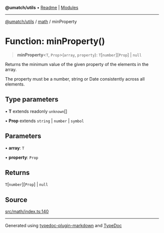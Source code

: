 **@umatch/utils** • [Readme](../../index.md) \| [Modules](../../modules.md)

***

[@umatch/utils](../../modules.md) / [math](../index.md) / minProperty

# Function: minProperty()

> **minProperty**\<`T`, `Prop`\>(`array`, `property`): `T`\[`number`\]\[`Prop`\] \| `null`

Returns the minimum value of the given property of the elements in the array.

The property must be a number, string or Date consistently across all elements.

## Type parameters

• **T** extends readonly `unknown`[]

• **Prop** extends `string` \| `number` \| `symbol`

## Parameters

• **array**: `T`

• **property**: `Prop`

## Returns

`T`\[`number`\]\[`Prop`\] \| `null`

## Source

[src/math/index.ts:140](https://github.com/umatch-oficial/utils/blob/0b3210d/src/math/index.ts#L140)

***

Generated using [typedoc-plugin-markdown](https://www.npmjs.com/package/typedoc-plugin-markdown) and [TypeDoc](https://typedoc.org/)
